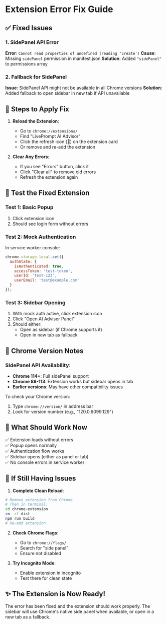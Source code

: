 # Extension Error Fix Guide

## ✅ Fixed Issues

### 1. **SidePanel API Error**
**Error**: `Cannot read properties of undefined (reading 'create')`
**Cause**: Missing `sidePanel` permission in manifest.json
**Solution**: Added `"sidePanel"` to permissions array

### 2. **Fallback for SidePanel**
**Issue**: SidePanel API might not be available in all Chrome versions
**Solution**: Added fallback to open sidebar in new tab if API unavailable

## 🔄 Steps to Apply Fix

1. **Reload the Extension**:
   - Go to `chrome://extensions/`
   - Find "LivePrompt AI Advisor"
   - Click the refresh icon (🔄) on the extension card
   - Or remove and re-add the extension

2. **Clear Any Errors**:
   - If you see "Errors" button, click it
   - Click "Clear all" to remove old errors
   - Refresh the extension again

## 🧪 Test the Fixed Extension

### Test 1: Basic Popup
1. Click extension icon
2. Should see login form without errors

### Test 2: Mock Authentication
In service worker console:
```javascript
chrome.storage.local.set({
  authState: {
    isAuthenticated: true,
    accessToken: 'test-token',
    userId: 'test-123',
    userEmail: 'test@example.com'
  }
});
```

### Test 3: Sidebar Opening
1. With mock auth active, click extension icon
2. Click "Open AI Advisor Panel"
3. Should either:
   - Open as sidebar (if Chrome supports it)
   - Open in new tab as fallback

## 📝 Chrome Version Notes

### SidePanel API Availability:
- **Chrome 114+**: Full sidePanel support
- **Chrome 88-113**: Extension works but sidebar opens in tab
- **Earlier versions**: May have other compatibility issues

To check your Chrome version:
1. Type `chrome://version/` in address bar
2. Look for version number (e.g., "120.0.6099.129")

## 🎯 What Should Work Now

✅ Extension loads without errors  
✅ Popup opens normally  
✅ Authentication flow works  
✅ Sidebar opens (either as panel or tab)  
✅ No console errors in service worker  

## 🚨 If Still Having Issues

1. **Complete Clean Reload**:
```bash
# Remove extension from Chrome
# Then in terminal:
cd chrome-extension
rm -rf dist
npm run build
# Re-add extension
```

2. **Check Chrome Flags**:
   - Go to `chrome://flags/`
   - Search for "side panel"
   - Ensure not disabled

3. **Try Incognito Mode**:
   - Enable extension in incognito
   - Test there for clean state

## ✨ The Extension is Now Ready!

The error has been fixed and the extension should work properly. The sidebar will use Chrome's native side panel when available, or open in a new tab as a fallback.